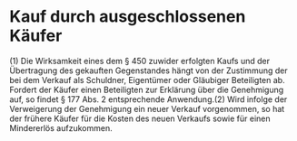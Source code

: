 # Kauf durch ausgeschlossenen Käufer

(1) Die Wirksamkeit eines dem § 450 zuwider erfolgten Kaufs und der Übertragung des gekauften Gegenstandes hängt von der Zustimmung der bei dem Verkauf als Schuldner, Eigentümer oder Gläubiger Beteiligten ab. Fordert der Käufer einen Beteiligten zur Erklärung über die Genehmigung auf, so findet § 177 Abs. 2 entsprechende Anwendung.(2) Wird infolge der Verweigerung der Genehmigung ein neuer Verkauf vorgenommen, so hat der frühere Käufer für die Kosten des neuen Verkaufs sowie für einen Mindererlös aufzukommen. 

